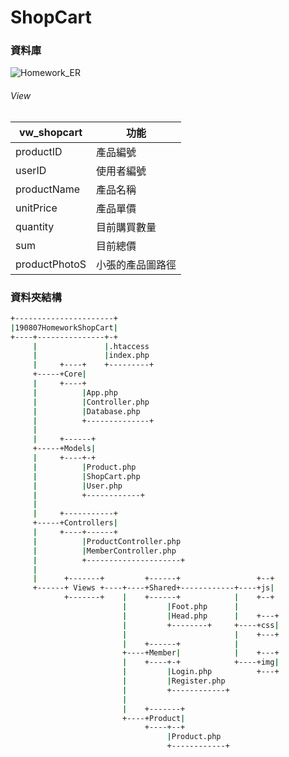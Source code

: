 # ShopCart

### 資料庫

![Homework_ER](C:/Users/admin/Downloads/Homework_ER.png)

###### View

| vw_shopcart   | 功能             |
| ------------- | ---------------- |
| productID     | 產品編號         |
| userID        | 使用者編號       |
| productName   | 產品名稱         |
| unitPrice     | 產品單價         |
| quantity      | 目前購買數量     |
| sum           | 目前總價         |
| productPhotoS | 小張的產品圖路徑 |

### 資料夾結構

```bash
+----------------------+
|190807HomeworkShopCart|
+----+---------------+-+
     |               |.htaccess
     |               |index.php
     |     +----+    +---------+
     +-----+Core|
     |     +----+
     |          |App.php
     |          |Controller.php
     |          |Database.php
     |          +--------------+
     |
     |     +------+
     +-----+Models|
     |     +----+-+
     |          |Product.php
     |          |ShopCart.php
     |          |User.php
     |          +------------+
     |
     |     +-----------+
     +-----+Controllers|
     |     +----+------+
     |          |ProductController.php
     |          |MemberController.php
     |          +---------------------+
     |
     |      +-------+         +------+                 +--+
     +------+ Views +----+----+Shared+------------+----+js|
            +-------+    |    +------+            |    +--+
                         |         |Foot.php      |
                         |         |Head.php      |    +---+
                         |         +--------+     +----+css|
                         |                        |    +---+
                         |    +------+            |
                         +----+Member|            |    +---+
                         |    +----+-+            +----+img|
                         |         |Login.php          +---+
                         |         |Register.php
                         |         +------------+
                         |
                         |    +-------+
                         +----+Product|
                              +----+--+
                                   |Product.php
                                   +------------+

```

